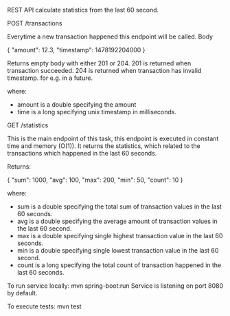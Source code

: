 REST API calculate statistics  from the last 60 second.

POST /transactions 

Everytime a new transaction happened this endpoint will be called.
Body

{
    "amount": 12.3,
    "timestamp": 1478192204000
}

Returns empty body with either 201 or 204.
201 is returned when transaction succeeded.
204 is returned when transaction has invalid timestamp. for e.g. in a future.

where:

* amount is a double specifying the amount
* time is a long specifying unix timestamp in milliseconds.

GET /statistics

This is the main endpoint of this task, this endpoint is executed in constant time and memory (O(1)).
It returns the statistics, which related to the transactions which happened in the last 60 seconds.

Returns:

{
    "sum": 1000,
    "avg": 100,
    "max": 200,
    "min": 50,
    "count": 10
}

where:

* sum is a double specifying the total sum of transaction values in the last 60 seconds.
* avg is a double specifying the average amount of transaction values in the last 60 second.
* max is a double specifying single highest transaction value in the last 60 seconds.
* min is a double specifying single lowest transaction value in the last 60 second.
* count is a long specifying the total count of transaction happened in the last 60 seconds.

To run service locally:
mvn spring-boot:run
Service is listening on port 8080 by default.

To execute tests:
mvn test
